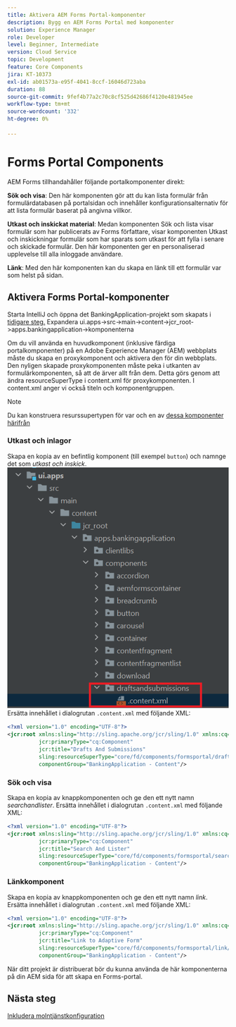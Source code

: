 ```yaml
---
title: Aktivera AEM Forms Portal-komponenter
description: Bygg en AEM Forms Portal med komponenter
solution: Experience Manager
role: Developer
level: Beginner, Intermediate
version: Cloud Service
topic: Development
feature: Core Components
jira: KT-10373
exl-id: ab01573a-e95f-4041-8ccf-16046d723aba
duration: 88
source-git-commit: 9fef4b77a2c70c8cf525d42686f4120e481945ee
workflow-type: tm+mt
source-wordcount: '332'
ht-degree: 0%

---
```


# Forms Portal Components

AEM Forms tillhandahåller följande portalkomponenter direkt:

**Sök och visa**: Den här komponenten gör att du kan lista formulär från formulärdatabasen på portalsidan och innehåller konfigurationsalternativ för att lista formulär baserat på angivna villkor.

**Utkast och inskickat material**: Medan komponenten Sök och lista visar formulär som har publicerats av Forms författare, visar komponenten Utkast och inskickningar formulär som har sparats som utkast för att fylla i senare och skickade formulär. Den här komponenten ger en personaliserad upplevelse till alla inloggade användare.

**Länk**: Med den här komponenten kan du skapa en länk till ett formulär var som helst på sidan.

## Aktivera Forms Portal-komponenter

Starta IntelliJ och öppna det BankingApplication-projekt som skapats i [tidigare steg.](./getting-started.md) Expandera ui.apps->src->main->content->jcr_root->apps.bankingapplication->komponenterna

Om du vill använda en huvudkomponent (inklusive färdiga portalkomponenter) på en Adobe Experience Manager (AEM) webbplats måste du skapa en proxykomponent och aktivera den för din webbplats.
Den nyligen skapade proxykomponenten måste peka i utkanten av formulärkomponenten, så att de ärver allt från dem. Detta görs genom att ändra resourceSuperType i content.xml för proxykomponenten. I content.xml anger vi också titeln och komponentgruppen.
>[!NOTE]
>
> Du kan konstruera resurssupertypen för var och en av [dessa komponenter härifrån](https://github.com/adobe/aem-core-forms-components/tree/master/ui.apps/src/main/content/jcr_root/apps/core/fd/components/formsportal)


### Utkast och inlagor

Skapa en kopia av en befintlig komponent (till exempel `button`) och namnge det som _utkast och inskick_.
![utkast och inskick](assets/forms-portal-components2.png)
Ersätta innehållet i dialogrutan `.content.xml` med följande XML:

```xml
<?xml version="1.0" encoding="UTF-8"?>
<jcr:root xmlns:sling="http://sling.apache.org/jcr/sling/1.0" xmlns:cq="http://www.day.com/jcr/cq/1.0" xmlns:jcr="http://www.jcp.org/jcr/1.0"
          jcr:primaryType="cq:Component"
          jcr:title="Drafts And Submissions"
          sling:resourceSuperType="core/fd/components/formsportal/draftsandsubmissions/v1/draftsandsubmissions"
          componentGroup="BankingApplication - Content"/>
```

### Sök och visa

Skapa en kopia av knappkomponenten och ge den ett nytt namn _searchandlister_.
Ersätta innehållet i dialogrutan `.content.xml` med följande XML:


```xml
<?xml version="1.0" encoding="UTF-8"?>
<jcr:root xmlns:sling="http://sling.apache.org/jcr/sling/1.0" xmlns:cq="http://www.day.com/jcr/cq/1.0" xmlns:jcr="http://www.jcp.org/jcr/1.0"
          jcr:primaryType="cq:Component"
          jcr:title="Search And Lister"
          sling:resourceSuperType="core/fd/components/formsportal/searchlister/v1/searchlister"
          componentGroup="BankingApplication - Content"/>
```

### Länkkomponent

Skapa en kopia av knappkomponenten och ge den ett nytt namn _link_.
Ersätta innehållet i dialogrutan `.content.xml` med följande XML:


```xml
<?xml version="1.0" encoding="UTF-8"?>
<jcr:root xmlns:sling="http://sling.apache.org/jcr/sling/1.0" xmlns:cq="http://www.day.com/jcr/cq/1.0" xmlns:jcr="http://www.jcp.org/jcr/1.0"
          jcr:primaryType="cq:Component"
          jcr:title="Link to Adaptive Form"
          sling:resourceSuperType="core/fd/components/formsportal/link/v2/link"
          componentGroup="BankingApplication - Content"/>
```

När ditt projekt är distribuerat bör du kunna använda de här komponenterna på din AEM sida för att skapa en Forms-portal.

## Nästa steg

[Inkludera molntjänstkonfiguration](./azure-storage-fdm.md)
